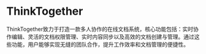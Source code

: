 # ThinkTogether
ThinkTogether致力于打造一款多人协作的在线文档系统，核心功能包括：实时协作编辑、灵活的文档权限管理、实时内容同步以及高效的文档创建与管理。通过这些功能，用户能够实现无缝的团队合作，提升工作效率和文档管理的便捷性。
